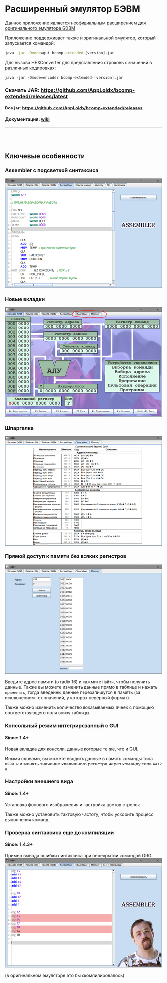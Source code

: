 # Расширенный эмулятор БЭВМ

Данное приложение является неофициальным расширением для [оригинального эмулятора БЭВМ](https://se.ifmo.ru/bcomp/)

Приложение поддерживает также и оригинальной эмулятор, который запускается командой:
```cmd
java -jar -Dmode=gui bcomp-extended-[version].jar
```

Для вызова HEXConverter для представления строковых значений в различных кодировках:
```
java -jar -Dmode=encoder bcomp-extended-[version].jar
```

### Скачать JAR: https://github.com/AppLoidx/bcomp-extended/releases/latest
#### Все jar: https://github.com/AppLoidx/bcomp-extended/releases
#### Документация: [wiki](https://github.com/AppLoidx/bcomp-extended/wiki)

<hr>
<br><br>

## Ключевые особенности

### Assembler с подсветкой синтаксиса
![](https://github.com/AppLoidx/bcomp-extended/blob/master/report/res/assembler.png)

### Новые вкладки 
![](https://github.com/AppLoidx/bcomp-extended/blob/master/report/res/basic-view.png)

### Шпаргалка
![](https://github.com/AppLoidx/bcomp-extended/blob/master/report/res/cheat-sheet.png)

### Прямой доступ к памяти без всяких регистров
![](https://github.com/AppLoidx/bcomp-extended/blob/master/report/res/memory.png)

Введите адрес памяти (в radix 16) и нажмите `Найти`, чтобы получить данные. Также вы можете изменить данные прямо в таблице и нажать `применить`, тогда введенны данные перезапишутся в память (за исключением тех значений, у которых неверный формат).

Также можно изменить количество показываемых ячеек с помощью соответствующего поля внизу таблицы.

### Консольный режим интегрированный с GUI
#### Since: 1.4+
Новая вкладка для консоли, данные которые те же, что и GUI.

Иными словами, вы можете вводить данные в память команды типа `DF89 w` и менять значение клавишного регистра через команду типа `AA12 a`

### Настройки внешнего вида
#### Since: 1.4+

Установка фонового изображения и настройка цветов стрелок

Также можно установить тактовую частоту, чтобы ускорить процесс выполнения команд

### Проверка синтаксиса еще до компиляции
#### Since: 1.4.3+

Пример вывода ошибки синтаксиса при перекрытии командой ORG:
![](https://github.com/AppLoidx/bcomp-extended/blob/master/report/res/assembler-syntax-example.png)

(в оригинальном эмуляторе это бы скомпилировалось)
